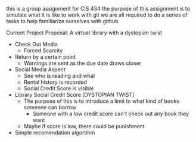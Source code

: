 this is a group assignment for CIS 434
the purpose of this assignment is to simulate what it is like to work with git
we are all required to do a series of tasks to help familiarize ourselves with github

Current Project Proposal:
A virtual library with a dystopian twist
- Check Out Media
  - Forced Scarcity
- Return by a certain point
  - Warnings are sent as the due date draws closer
- Social Media Aspect
  - See who is reading and what
  - Rental history is recorded
  - Social Credit Score is visible
- Library Social Credit Score [DYSTOPIAN TWIST]
  - The purpose of this is to introduce a limit to what kind of books someone can borrow
    - Someone with a low credit score can't check out any book they want
  - Maybe if score is low, there could be punishment
- Simple recomendation algortihm
